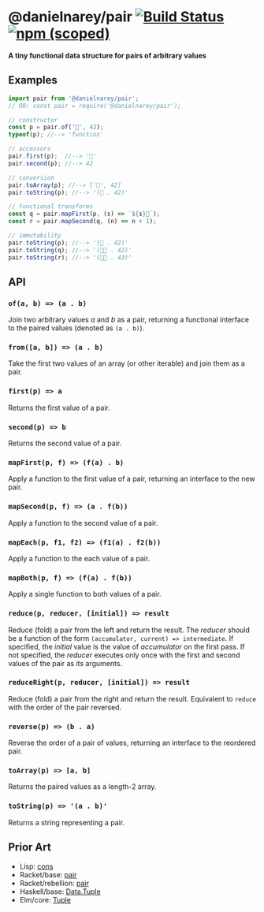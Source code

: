 # @danielnarey/pair [![Build Status](https://travis-ci.com/danielnarey/pair.svg?branch=master)](https://travis-ci.com/danielnarey/pair) [![npm (scoped)](https://img.shields.io/npm/v/@danielnarey/pair)](https://www.npmjs.com/package/@danielnarey/pair)

**A tiny functional data structure for pairs of arbitrary values**


## Examples

```js
import pair from '@danielnarey/pair';
// OR: const pair = require('@danielnarey/pair');

// constructor
const p = pair.of('🍐', 42);
typeof(p); //--> 'function'

// accessors
pair.first(p);  //--> '🍐'
pair.second(p); //--> 42

// conversion
pair.toArray(p); //--> ['🍐', 42]
pair.toString(p); //--> '(🍐 . 42)'

// functional transforms
const q = pair.mapFirst(p, (s) => `${s}🍎`);
const r = pair.mapSecond(q, (n) => n + 1);

// immutability
pair.toString(p); //--> '(🍐 . 42)'
pair.toString(q); //--> '(🍐🍎 . 42)'
pair.toString(r); //--> '(🍐🍎 . 43)'

```

## API

### `of(a, b) => (a . b)`
Join two arbitrary values *a* and *b* as a pair, returning a functional interface to the paired values (denoted as `(a . b)`).

### `from([a, b]) => (a . b)`
Take the first two values of an array (or other iterable) and join them as a pair. 

### `first(p) => a`
Returns the first value of a pair.

### `second(p) => b`
Returns the second value of a pair.

### `mapFirst(p, f) => (f(a) . b)`
Apply a function to the first value of a pair, returning an interface to the new pair.

### `mapSecond(p, f) => (a . f(b))`
Apply a function to the second value of a pair.

### `mapEach(p, f1, f2) => (f1(a) . f2(b))`
Apply a function to the each value of a pair.

### `mapBoth(p, f) => (f(a) . f(b))`
Apply a single function to both values of a pair.

### `reduce(p, reducer, [initial]) => result`
Reduce (fold) a pair from the left and return the result. The *reducer* should be a function of the form `(accumulator, current) => intermediate`. If specified, the *initial* value is the value of *accumulator* on the first pass. If not specified, the *reducer* executes only once with the first and second values of the pair as its arguments.

### `reduceRight(p, reducer, [initial]) => result`
Reduce (fold) a pair from the right and return the result. Equivalent to `reduce` with the order of the pair reversed.

### `reverse(p) => (b . a)`
Reverse the order of a pair of values, returning an interface to the reordered pair.

### `toArray(p) => [a, b]`
Returns the paired values as a length-2 array.

### `toString(p) => '(a . b)'`
Returns a string representing a pair. 


## Prior Art
- Lisp: [cons](https://en.m.wikipedia.org/wiki/Cons)
- Racket/base: [pair](https://docs.racket-lang.org/reference/pairs.html)
- Racket/rebellion: [pair](https://docs.racket-lang.org/rebellion/Pairs.html)
- Haskell/base: [Data.Tuple](https://hackage.haskell.org/package/base-4.12.0.0/docs/Data-Tuple.html)
- Elm/core: [Tuple](https://package.elm-lang.org/packages/elm/core/latest/Tuple)
